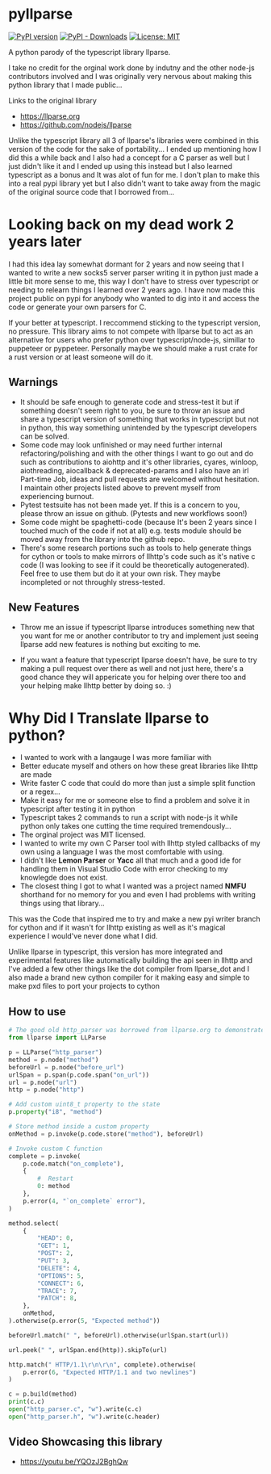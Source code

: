 # pyllparse
[![PyPI version](https://badge.fury.io/py/llparse.svg)](https://badge.fury.io/py/llparse)
[![PyPI - Downloads](https://img.shields.io/pypi/dm/llparse)](https://badge.fury.io/py/llparse)
[![License: MIT](https://img.shields.io/badge/License-MIT-yellow.svg)](https://opensource.org/licenses/MIT)

A python parody of the typescript library llparse.

I take no credit for the orginal work done by indutny and the other node-js contributors involved and I was originally very nervous about making 
this python library that I made public... 

Links to the original library 
- https://llparse.org
- https://github.com/nodejs/llparse

Unlike the typescript library all 3 of llparse's libraries were combined in this version of the code for the sake of portability... 
I ended up mentioning how I did this a while back and I also had a concept for a C parser as well but I just didn't like it and I ended up using this instead but I also learned typescript as a bonus and It was alot of fun for me. I don't plan to make this into a real pypi library yet but I also didn't want to take away from the magic of the original source code that I borrowed from...

# Looking back on my dead work 2 years later
I had this idea lay somewhat dormant for 2 years and now seeing that I wanted to write a new socks5 server parser writing it in python
just made a little bit more sense to me, this way I don't have to stress over typescript or needing to relearn things I learned over 2 years ago. 
I have now made this project public on pypi for anybody who wanted to dig into it and access the code
or generate your own parsers for C.

If your better at typescript. I reccommend sticking to the typescript version, no pressure. This library aims to not compete 
with llparse but to act as an alternative for users who prefer python over typescript/node-js, simillar to puppeteer or pyppeteer. 
Personally maybe we should make a rust crate for a rust version or at least someone will do it. 


## Warnings
- It should be safe enough to generate code and stress-test it but if something doesn't seem right to you, be sure to throw an issue and share a typescript version of something that works in typescript but not in python, this way something unintended by the typescript developers can be solved.
- Some code may look unfinished or may need further internal refactoring/polishing and with the other things I want to go out and do
such as contributions to aiohttp and it's other libraries, cyares, winloop, aiothreading, aiocallback & deprecated-params and I also have an irl Part-time Job, ideas and pull requests are welcomed without hesitation. I maintain other projects listed above to prevent myself from experiencing burnout.
- Pytest testsuite has not been made yet. If this is a concern to you, please throw an issue on github. (Pytests and new workflows soon!)
- Some code might be spaghetti-code (because It's been 2 years since I touched much of the code if not at all) 
e.g. tests module should be moved away from the library into the github repo.
- There's some research portions such as tools to help generate things for cython or tools to make mirrors of llhttp's code
such as it's native c code (I was looking to see if it could be theoretically autogenerated). Feel free to use them but
do it at your own risk. They maybe incompleted or not throughly stress-tested.

## New Features
- Throw me an issue if typescript llparse introduces something new that you want for me or another contributor to try and implement 
just seeing llparse add new features is nothing but exciting to me.

- If you want a feature that typescript llparse doesn't have, be sure to try making a pull request over there as well and not just here, 
there's a good chance they will appericate you for helping over there too and your helping make llhttp better by doing so. :)


# Why Did I Translate llparse to python?
- I wanted to work with a langauge I was more familiar with
- Better educate myself and others on how these great libraries like llhttp are made
- Write faster C code that could do more than just a simple split function or a regex...
- Make it easy for me or someone else to find a problem and solve it in typescript after testing it in python
- Typescript takes 2 commands to run a script with node-js it while python only takes one cutting the time required tremendously...
- The orginal project was MIT licensed.
- I wanted to write my own C Parser tool with llhttp styled callbacks of my own using a language I was the most comfortable with using.
- I didn't like __Lemon Parser__ or __Yacc__ all that much and a good ide for handling them in Visual Studio Code with error checking to my knowlegde does not exist.
- The closest thing I got to what I wanted was a project named __NMFU__ shorthand for no memory for you and even I had problems with writing things using that library...

This was the Code that inspired me to try and make a new pyi writer branch for cython and if it wasn't for llhttp 
existing as well as it's magical experience I would've never done what I did.

Unlike llparse in typescript, this version has more integrated and experimental features like automatically building the api seen in llhttp and 
I've added a few other things like the dot compiler from llparse_dot and I also made a brand new cython compiler 
for it making easy and simple to make pxd files to port your projects to cython 



## How to use
```python
# The good old http_parser was borrowed from llparse.org to demonstrate this for you :)
from llparse import LLParse

p = LLParse("http_parser")
method = p.node("method")
beforeUrl = p.node("before_url")
urlSpan = p.span(p.code.span("on_url"))
url = p.node("url")
http = p.node("http")

# Add custom uint8_t property to the state
p.property("i8", "method")

# Store method inside a custom property
onMethod = p.invoke(p.code.store("method"), beforeUrl)

# Invoke custom C function
complete = p.invoke(
    p.code.match("on_complete"),
    {
        #  Restart
        0: method
    },
    p.error(4, "`on_complete` error"),
)

method.select(
    {
        "HEAD": 0,
        "GET": 1,
        "POST": 2,
        "PUT": 3,
        "DELETE": 4,
        "OPTIONS": 5,
        "CONNECT": 6,
        "TRACE": 7,
        "PATCH": 8,
    },
    onMethod,
).otherwise(p.error(5, "Expected method"))

beforeUrl.match(" ", beforeUrl).otherwise(urlSpan.start(url))

url.peek(" ", urlSpan.end(http)).skipTo(url)

http.match(" HTTP/1.1\r\n\r\n", complete).otherwise(
    p.error(6, "Expected HTTP/1.1 and two newlines")
)

c = p.build(method)
print(c.c)
open("http_parser.c", "w").write(c.c)
open("http_parser.h", "w").write(c.header)
```

## Video Showcasing this library
- https://youtu.be/YQOzJ2BghQw
